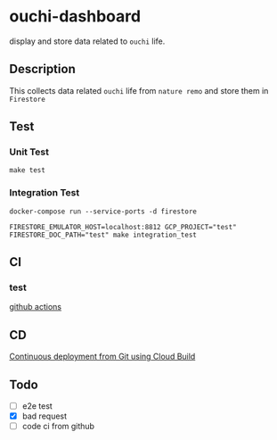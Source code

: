 # ouchi-dashboard

display and store data related to `ouchi` life.

## Description

This collects data related `ouchi` life from `nature remo`
and store them in `Firestore`

## Test

### Unit Test

`make test`

### Integration Test

`docker-compose run --service-ports -d firestore`

`FIRESTORE_EMULATOR_HOST=localhost:8812 GCP_PROJECT="test" FIRESTORE_DOC_PATH="test" make integration_test`

## CI

### test

[github actions](..github/workflows/test.yml)

## CD

[Continuous deployment from Git using Cloud Build](https://cloud.google.com/run/docs/continuous-deployment-with-cloud-build?hl=ja#new-service)

## Todo

- [ ] e2e test
- [x] bad request
- [ ] code ci from github
